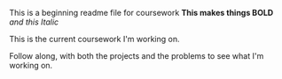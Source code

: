 This is a beginning readme file for coursework
**This makes things BOLD**
*and this Italic*

This is the current coursework I'm working on.

Follow along, with both the projects and the problems to see what I'm working on.